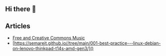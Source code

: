 ## Hi there 👋

<!--
**semareit/semareit** is a ✨ _special_ ✨ repository because its `README.md` (this file) appears on your GitHub profile.

Here are some ideas to get you started:

- 🔭 I’m currently working on ...
- 🌱 I’m currently learning ...
- 👯 I’m looking to collaborate on ...
- 🤔 I’m looking for help with ...
- 💬 Ask me about ...
- 📫 How to reach me: ...
- 😄 Pronouns: ...
- ⚡ Fun fact: ...
-->

## Articles

- [Free and Creative Commons Music](free-and-creative-commons-music/tree/main/index.md)
- [https://semareit.github.io//tree/main/001-best-practice---linux-debian-on-lenovo-thinkpad-t14s-amd-gen3/]()
